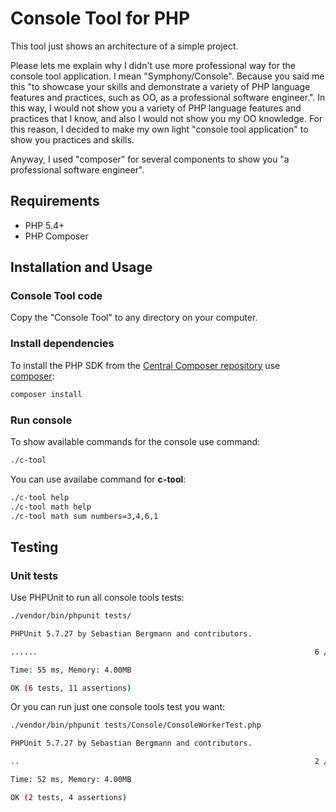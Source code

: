 Console Tool for PHP
============================================================

This tool just shows an architecture of a simple project.

Please lets me explain why I didn't use more professional way for the console tool application. I mean "Symphony/Console".
Because you said me this "to showcase your skills and demonstrate a variety of PHP language features and practices, such as OO, as a professional software engineer.". In this way, I would not show you a variety of PHP language features and practices that I know, and also I would not show you my OO knowledge. 
For this reason, I decided to make my own light "console tool application" to show you practices and skills.

Anyway, I used "composer" for several components to show you "a professional software engineer".

## Requirements

  - PHP 5.4+
  - PHP Composer

## Installation and Usage

### Console Tool code

Copy the "Console Tool" to any directory on your computer.

### Install dependencies 

To install the PHP SDK from the [Central Composer repository](https://packagist.org) use [composer](https://getcomposer.org/download):
```bash
composer install
```

### Run console

To show available commands for the console use command:
```bash
./c-tool
```
You can use availabe command for **c-tool**:
```bash
./c-tool help
./c-tool math help
./c-tool math sum numbers=3,4,6,1
```

## Testing

### Unit tests

Use PHPUnit to run all console tools tests:
```bash
./vendor/bin/phpunit tests/

PHPUnit 5.7.27 by Sebastian Bergmann and contributors.

......                                                              6 / 6 (100%)

Time: 55 ms, Memory: 4.00MB

OK (6 tests, 11 assertions)
```

Or you can run just one console tools test you want:
```bash
./vendor/bin/phpunit tests/Console/ConsoleWorkerTest.php

PHPUnit 5.7.27 by Sebastian Bergmann and contributors.

..                                                                  2 / 2 (100%)

Time: 52 ms, Memory: 4.00MB

OK (2 tests, 4 assertions)
```